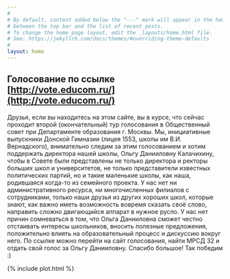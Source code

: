 ```yaml
---
#
# By default, content added below the "---" mark will appear in the home page
# between the top bar and the list of recent posts.
# To change the home page layout, edit the _layouts/home.html file.
# See: https://jekyllrb.com/docs/themes/#overriding-theme-defaults
#
layout: home
---
```

## Голосование по ссылке [http://vote.educom.ru/](http://vote.educom.ru/) 
Друзья, если вы находитесь на этом сайте, вы в курсе, что сейчас проходит второй (окончательный) тур голосования в Общественный совет при Департаменте образования г. Москвы. Мы, инициативные выпускники Донской Гимназии (лицея 1553, школы им В.И. Вернадского), внимательно следим за этим голосованием и хотим поддержать директора нашей школы, Ольгу Данииловну Калачихину, чтобы в Совете были представлены не только директора и ректоры больших школ и университетов, не только представители известных политических партий, но и такие маленькие школы, как наша, родившаяся когда-то из семейного проекта. У нас нет ни административного ресурса, ни многочисленных филиалов с сотрудниками, только наши друзья из других хороших школ, которые знают, как важно иметь возможность вовремя сказать своё слово, направить сложно двигающийся аппарат в нужное русло. У нас нет причин сомневаться в том, что Ольга Данииловна сможет честно отстаивать интересы школьников, вносить полезные предложения, положительно влиять на образовательный процесс и дискуссию вокруг него. По ссылке можно перейти на сайт голосования, найти МРСД 32 и отдать свой голос за Ольгу Данииловну. Спасибо большое! Так победим :)

{% include plot.html %}
